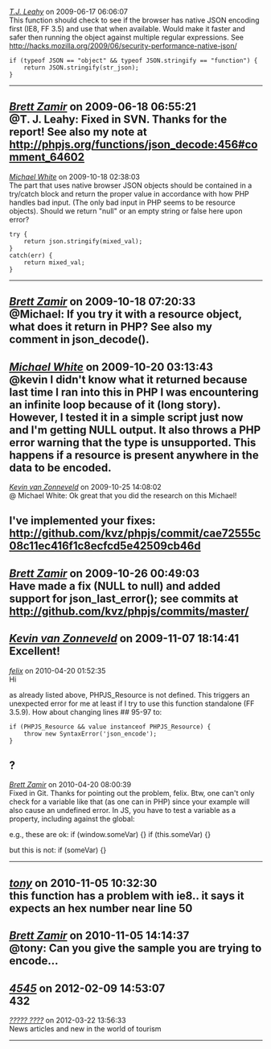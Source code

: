*[T.J. Leahy]()* on 2009-06-17 06:06:07  
This function should check to see if the browser has native JSON encoding first (IE8, FF 3.5) and use that when available. Would make it faster and safer then running the object against multiple regular expressions. See http://hacks.mozilla.org/2009/06/security-performance-native-json/

```
if (typeof JSON == "object" && typeof JSON.stringify == "function") {
    return JSON.stringify(str_json);
}
```

---------------------------------------
*[Brett Zamir](http://bahai-library.com)* on 2009-06-18 06:55:21  
@T. J. Leahy:  Fixed in SVN. Thanks for the report! See also my note at http://phpjs.org/functions/json_decode:456#comment_64602
---------------------------------------
*[Michael White](http://getsprink.com/)* on 2009-10-18 02:38:03  
The part that uses native browser JSON objects should be contained in a try/catch block and return the proper value in accordance with how PHP handles bad input. (The only bad input in PHP seems to be resource objects). Should we return "null" or an empty string or false here upon error?

```
try {
    return json.stringify(mixed_val);
}
catch(err) {
    return mixed_val;
}

```
---------------------------------------
*[Brett Zamir](http://brett-zamir.me)* on 2009-10-18 07:20:33  
@Michael: If you try it with a resource object, what does it return in PHP?  See also my comment in json_decode().
---------------------------------------
*[Michael White](http://getsprink.com/)* on 2009-10-20 03:13:43  
@kevin I didn't know what it returned because last time I ran into this in PHP I was encountering an infinite loop because of it (long story). However, I tested it in a simple script just now and I'm getting NULL output. It also throws a PHP error warning that the type is unsupported. This happens if a resource is present anywhere in the data to be encoded.
---------------------------------------
*[Kevin van Zonneveld](http://kevin.vanzonneveld.net)* on 2009-10-25 14:08:02  
@ Michael White: Ok great that you did the research on this Michael!

I've implemented your fixes: 
http://github.com/kvz/phpjs/commit/cae72555c08c11ec416f1c8ecfcd5e42509cb46d
---------------------------------------
*[Brett Zamir](http://brett-zamir.me)* on 2009-10-26 00:49:03  
Have made a fix (NULL to null) and added support for json_last_error(); see commits at http://github.com/kvz/phpjs/commits/master/
---------------------------------------
*[Kevin van Zonneveld](http://kevin.vanzonneveld.net)* on 2009-11-07 18:14:41  
Excellent!
---------------------------------------
*[felix]()* on 2010-04-20 01:52:35  
Hi

as already listed above, PHPJS_Resource is not defined. This triggers an unexpected error for me at least if I try to use this function standalone (FF 3.5.9).
How about changing lines ## 95-97 to:
```
if (PHPJS_Resource && value instanceof PHPJS_Resource) {                        
    throw new SyntaxError('json_encode');
}
```
?
---------------------------------------
*[Brett Zamir](http://brett-zamir.me)* on 2010-04-20 08:00:39  
Fixed in Git. Thanks for pointing out the problem, felix. Btw, one can't only check for a variable like that (as one can in PHP) since your example will also cause an undefined error. In JS, you have to test a variable as a property, including against the global:

e.g., these are ok:
if (window.someVar) {}
if (this.someVar) {}

but this is not:
if (someVar) {}

---------------------------------------
*[tony]()* on 2010-11-05 10:32:30  
this function has a problem with ie8.. it says it expects an hex number near line 50
---------------------------------------
*[Brett Zamir](http://brett-zamir.me)* on 2010-11-05 14:14:37  
@tony: Can you give the sample you are trying to encode...
---------------------------------------
*[4545](2423)* on 2012-02-09 14:53:07  
432
---------------------------------------
*[????? ????](http://an3m1.com/)* on 2012-03-22 13:56:33  
News articles and new in the world of tourism 

---------------------------------------
